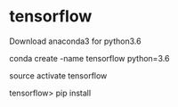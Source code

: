 # tensorflow

Download anaconda3 for python3.6

conda create -name tensorflow python=3.6

source activate tensorflow

tensorflow> pip install <tfURL>
  
